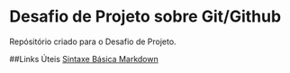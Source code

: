 # Desafio de Projeto sobre Git/Github
Repósitório criado para o Desafio de Projeto.

##Links Úteis
[Sintaxe Básica Markdown](https://www.markdownguide.org/basic-syntax/)

